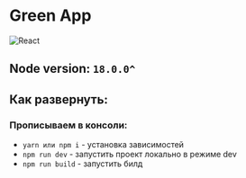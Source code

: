 # Green App

![React][React.js]

## Node version: `18.0.0^`

## Как развернуть:

### Прописываем в консоли:
- `yarn или npm i` - установка зависимостей
- `npm run dev` - запустить проект локально в режиме dev
- `npm run build` - запустить билд

[React.js]: https://img.shields.io/badge/React-20232A?style=for-the-badge&logo=react&logoColor=61DAFB
